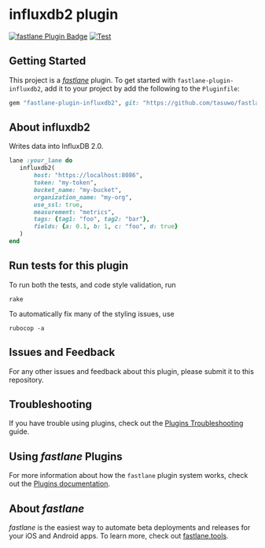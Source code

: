 # influxdb2 plugin

[![fastlane Plugin Badge](https://rawcdn.githack.com/fastlane/fastlane/master/fastlane/assets/plugin-badge.svg)](https://rubygems.org/gems/fastlane-plugin-influxdb2)
[![Test](https://github.com/tasuwo/fastlane-plugin-influxdb2/workflows/Test/badge.svg)](https://github.com/tasuwo/fastlane-plugin-influxdb2/actions?query=workflow%3ATest)

## Getting Started

This project is a [_fastlane_](https://github.com/fastlane/fastlane) plugin. To get started with `fastlane-plugin-influxdb2`, add it to your project by add the following to the `Pluginfile`:

```ruby
gem "fastlane-plugin-influxdb2", git: "https://github.com/tasuwo/fastlane-plugin-influxdb2"
```

## About influxdb2

Writes data into InfluxDB 2.0.

```ruby
lane :your_lane do
   influxdb2(
       host: "https://localhost:8086",
       token: "my-token",
       bucket_name: "my-bucket",
       organization_name: "my-org",
       use_ssl: true,
       measurement: "metrics",
       tags: {tag1: "foo", tag2: "bar"},
       fields: {a: 0.1, b: 1, c: "foo", d: true}
   )
end
```

## Run tests for this plugin

To run both the tests, and code style validation, run

```
rake
```

To automatically fix many of the styling issues, use
```
rubocop -a
```

## Issues and Feedback

For any other issues and feedback about this plugin, please submit it to this repository.

## Troubleshooting

If you have trouble using plugins, check out the [Plugins Troubleshooting](https://docs.fastlane.tools/plugins/plugins-troubleshooting/) guide.

## Using _fastlane_ Plugins

For more information about how the `fastlane` plugin system works, check out the [Plugins documentation](https://docs.fastlane.tools/plugins/create-plugin/).

## About _fastlane_

_fastlane_ is the easiest way to automate beta deployments and releases for your iOS and Android apps. To learn more, check out [fastlane.tools](https://fastlane.tools).
